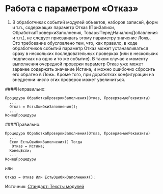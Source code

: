 # Работа с параметром «Отказ»

1. В обработчиках событий модулей объектов, наборов записей, форм и т.п., содержащих параметр Отказ 
(ПриЗаписи, ОбработкаПроверкиЗаполнения, ТоварыПередНачаломДобавления и т.п.), не следует 
присваивать этому параметру значение Ложь.  
Это требование обусловлено тем, что, как правило, в коде обработчиков событий параметр Отказ может 
устанавливаться сразу в нескольких последовательных проверках (или в нескольких подписках на одно и то же событие). 
В таком случае к моменту выполнения очередной проверки параметр Отказ уже может заранее содержать значение Истина, и 
можно ошибочно сбросить его обратно в Ложь.
Кроме того, при доработках конфигурации на внедрении число этих проверок может увеличиться.

####Неправильно:

```
Процедура ОбработкаПроверкиЗаполнения(Отказ, ПроверяемыеРеквизиты)
  ...
  Отказ = ЕстьОшибкиЗаполнения();
  ...
КонецПроцедуры
```

####Правильно:

```
Процедура ОбработкаПроверкиЗаполнения(Отказ, ПроверяемыеРеквизиты)
  ...
  Если ЕстьОшибкиЗаполнения() Тогда
   Отказ = Истина;
  КонецЕсли;
  ...
КонецПроцедуры
```
или
```
Отказ = Отказ Или ЕстьОшибкиЗаполнения();
```
Источник: [Стандарт: Тексты модулей](https://its.1c.ru/db/v8std#content:2149184335:hdoc)

